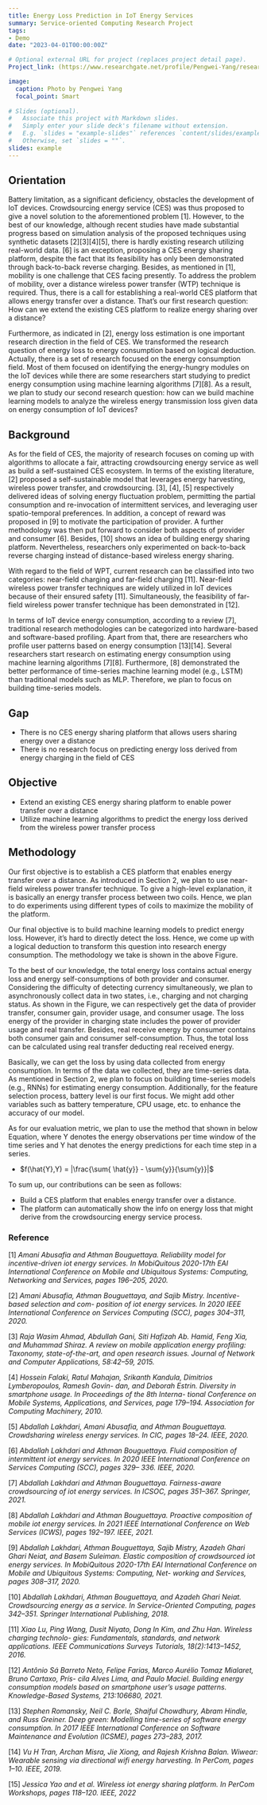 ```yaml
---
title: Energy Loss Prediction in IoT Energy Services
summary: Service-oriented Computing Research Project
tags:
- Demo
date: "2023-04-01T00:00:00Z"

# Optional external URL for project (replaces project detail page).
Project_link: (https://www.researchgate.net/profile/Pengwei-Yang/research)

image:
  caption: Photo by Pengwei Yang
  focal_point: Smart
  
# Slides (optional).
#   Associate this project with Markdown slides.
#   Simply enter your slide deck's filename without extension.
#   E.g. `slides = "example-slides"` references `content/slides/example-slides.md`.
#   Otherwise, set `slides = ""`.
slides: example
---
```

## Orientation
Battery limitation, as a significant deficiency, obstacles the development of IoT devices. Crowdsourcing energy service (CES) was thus proposed to give a novel solution to the aforementioned problem [1]. However, to the best of our knowledge, although recent studies have made substantial progress based on simulation analysis of the proposed techniques using synthetic datasets [2][3][4][5], there is hardly existing research utilizing real-world data. [6] is an exception, proposing a CES energy sharing platform, despite the fact that its feasibility has only been demonstrated through back-to-back reverse charging. Besides, as mentioned in [1], mobility is one challenge that CES facing presently. To address the problem of mobility, over a distance wireless power transfer (WTP) technique is required. Thus, there is a call for establishing a real-world CES platform that allows energy transfer over a distance. That’s our first research question: How can we extend the existing CES platform to realize energy sharing over a distance?

Furthermore, as indicated in [2], energy loss estimation is one important research direction in the field of CES. We transformed the research question of energy loss to energy consumption based on logical deduction. Actually, there is a set of research focused on the energy consumption field. Most of them focused on identifying the energy-hungry modules on the IoT devices while there are some researchers start studying to predict energy consumption using machine learning algorithms [7][8]. As a result, we plan to study our second research question: how can we build machine learning models to analyze the wireless energy transmission loss given data on energy consumption of IoT devices?

## Background
As for the field of CES, the majority of research focuses on coming up with algorithms to allocate a fair, attracting crowdsourcing energy service as well as build a self-sustained CES ecosystem. In terms of the existing literature, [2] proposed a self-sustainable model that leverages energy harvesting, wireless power transfer, and crowdsourcing. [3], [4], [5] respectively delivered ideas of solving energy fluctuation problem, permitting the partial consumption and re-invocation of intermittent services, and leveraging user spatio-temporal preferences. In addition, a concept of reward was proposed in [9] to motivate the participation of provider. A further methodology was then put forward to consider both aspects of provider and consumer [6]. Besides, [10] shows an idea of building energy sharing platform. Nevertheless, researchers only experimented on back-to-back reverse charging instead of distance-based wireless energy sharing.

With regard to the field of WPT, current research can be classified into two categories: near-field charging and far-field charging [11]. Near-field wireless power transfer techniques are widely utilized in IoT devices because of their ensured safety [11]. Simultaneously, the feasibility of far-field wireless power transfer technique has been demonstrated in [12].

In terms of IoT device energy consumption, according to a review [7], traditional research methodologies can be categorized into hardware-based and software-based profiling. Apart from that, there are researchers who profile user patterns based on energy consumption [13][14]. Several researchers start research on estimating energy consumption using machine learning algorithms [7][8]. Furthermore, [8] demonstrated the better performance of time-series machine learning model (e.g., LSTM) than traditional models such as MLP. Therefore, we plan to focus on building time-series models.

## Gap

- There is no CES energy sharing platform that allows users sharing energy over a distance
- There is no research focus on predicting energy loss derived from energy charging in the field of CES

## Objective

- Extend an existing CES energy sharing platform to enable power transfer over a distance
- Utilize machine learning algorithms to predict the energy loss derived from the wireless power transfer process

## Methodology

Our first objective is to establish a CES platform that enables energy transfer over a distance. As introduced in Section 2, we plan to use near-field wireless power transfer technique. To give a high-level explanation, it is basically an energy transfer process between two coils. Hence, we plan to do experiments using different types of coils to maximize the mobility of the platform.

Our final objective is to build machine learning models to predict energy loss. However, it’s hard to directly detect the loss. Hence, we come up with a logical deduction to transform this question into research energy consumption. The methodology we take is shown in the above Figure.

To the best of our knowledge, the total energy loss contains actual energy loss and energy self-consumptions of both provider and consumer. Considering the difficulty of detecting currency simultaneously, we plan to asynchronously collect data in two states, i.e., charging and not charging status. As shown in the Figure, we can respectively get the data of provider transfer, consumer gain, provider usage, and consumer usage. The loss energy of the provider in charging state includes the power of provider usage and real transfer. Besides, real receive energy by consumer contains both consumer gain and consumer self-consumption. Thus, the total loss can be calculated using real transfer deducting real received energy. 

Basically, we can get the loss by using data collected from energy consumption. In terms of the data we collected, they are time-series data. As mentioned in Section 2, we plan to focus on building time-series models (e.g., RNNs) for estimating energy consumption. Additionally, for the feature selection process, battery level is our first focus. We might add other variables such as battery temperature, CPU usage, etc. to enhance the accuracy of our model.

As for our evaluation metric, we plan to use the method that shown in below Equation, where Y denotes the energy observations per time window of the time series and Y hat denotes the energy predictions for each time step in a series.

- $f(\hat{Y},Y) = |\frac{\sum{ \hat{y}} - \sum{y}}{\sum{y}}|$

To sum up, our contributions can be seen as follows:
- Build a CES platform that enables energy transfer over a distance.
- The platform can automatically show the info on energy loss that might derive from the crowdsourcing energy service process.

### Reference

[1] *Amani Abusafia and Athman Bouguettaya. Reliability model for incentive-driven iot energy
services. In MobiQuitous 2020-17th EAI International Conference on Mobile and Ubiquitous
Systems: Computing, Networking and Services, pages 196–205, 2020.*

[2] *Amani Abusafia, Athman Bouguettaya, and Sajib Mistry. Incentive-based selection and com-
position of iot energy services. In 2020 IEEE International Conference on Services Computing
(SCC), pages 304–311, 2020.*

[3] *Raja Wasim Ahmad, Abdullah Gani, Siti Hafizah Ab. Hamid, Feng Xia, and Muhammad
Shiraz. A review on mobile application energy profiling: Taxonomy, state-of-the-art, and
open research issues. Journal of Network and Computer Applications, 58:42–59, 2015.*

[4] *Hossein Falaki, Ratul Mahajan, Srikanth Kandula, Dimitrios Lymberopoulos, Ramesh Govin-
dan, and Deborah Estrin. Diversity in smartphone usage. In Proceedings of the 8th Interna-
tional Conference on Mobile Systems, Applications, and Services, page 179–194. Association
for Computing Machinery, 2010.*

[5] *Abdallah Lakhdari, Amani Abusafia, and Athman Bouguettaya. Crowdsharing wireless energy
services. In CIC, pages 18–24. IEEE, 2020.*

[6] *Abdallah Lakhdari and Athman Bouguettaya. Fluid composition of intermittent iot energy
services. In 2020 IEEE International Conference on Services Computing (SCC), pages 329–
336. IEEE, 2020.*


[7] *Abdallah Lakhdari and Athman Bouguettaya. Fairness-aware crowdsourcing of iot energy
services. In ICSOC, pages 351–367. Springer, 2021.*

[8] *Abdallah Lakhdari and Athman Bouguettaya. Proactive composition of mobile iot energy
services. In 2021 IEEE International Conference on Web Services (ICWS), pages 192–197.
IEEE, 2021.*

[9] *Abdallah Lakhdari, Athman Bouguettaya, Sajib Mistry, Azadeh Ghari Ghari Neiat, and
Basem Suleiman. Elastic composition of crowdsourced iot energy services. In MobiQuitous
2020-17th EAI International Conference on Mobile and Ubiquitous Systems: Computing, Net-
working and Services, pages 308–317, 2020.*

[10] *Abdallah Lakhdari, Athman Bouguettaya, and Azadeh Ghari Neiat. Crowdsourcing energy as
a service. In Service-Oriented Computing, pages 342–351. Springer International Publishing,
2018.*

[11] *Xiao Lu, Ping Wang, Dusit Niyato, Dong In Kim, and Zhu Han. Wireless charging technolo-
gies: Fundamentals, standards, and network applications. IEEE Communications Surveys
Tutorials, 18(2):1413–1452, 2016.*

[12] *Antônio Sá Barreto Neto, Felipe Farias, Marco Aurélio Tomaz Mialaret, Bruno Cartaxo, Prís-
cila Alves Lima, and Paulo Maciel. Building energy consumption models based on smartphone
user’s usage patterns. Knowledge-Based Systems, 213:106680, 2021.*

[13] *Stephen Romansky, Neil C. Borle, Shaiful Chowdhury, Abram Hindle, and Russ Greiner. Deep
green: Modelling time-series of software energy consumption. In 2017 IEEE International
Conference on Software Maintenance and Evolution (ICSME), pages 273–283, 2017.*

[14] *Vu H Tran, Archan Misra, Jie Xiong, and Rajesh Krishna Balan. Wiwear: Wearable sensing
via directional wifi energy harvesting. In PerCom, pages 1–10. IEEE, 2019.*

[15] *Jessica Yao and et al. Wireless iot energy sharing platform. In PerCom Workshops, pages
118–120. IEEE, 2022*
